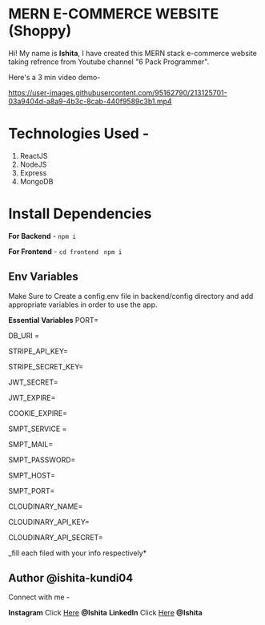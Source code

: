 # MERN E-COMMERCE WEBSITE (Shoppy)

Hi! My name is **Ishita**, I have created this MERN stack e-commerce website taking refrence from Youtube channel "6 Pack Programmer".

Here's a 3 min video demo-

https://user-images.githubusercontent.com/95162790/213125701-03a9404d-a8a9-4b3c-8cab-440f9589c3b1.mp4


# Technologies Used -

1. ReactJS
2. NodeJS
3. Express
4. MongoDB

# Install Dependencies

**For Backend** - `npm i`

**For Frontend** - `cd frontend` ` npm i`

## Env Variables

Make Sure to Create a config.env file in backend/config directory and add appropriate variables in order to use the app.

**Essential Variables**
PORT=

DB_URI =

STRIPE_API_KEY=

STRIPE_SECRET_KEY=

JWT_SECRET=

JWT_EXPIRE=

COOKIE_EXPIRE=

SMPT_SERVICE =

SMPT_MAIL=

SMPT_PASSWORD=

SMPT_HOST=

SMPT_PORT=

CLOUDINARY_NAME=

CLOUDINARY_API_KEY=

CLOUDINARY_API_SECRET=

\_fill each filed with your info respectively\*

## Author @ishita-kundi04

Connect with me - 

**Instagram** Click [Here](https://www.instagram.com/ishita.kundi) **@Ishita**
**LinkedIn** Click [Here](https://www.linkedin.com/in/ishita-kundi-b648141b6/) **@Ishita**
